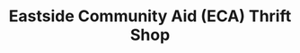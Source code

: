 ---
title: "Eastside Community Aid (ECA) Thrift Shop"
url: /kirkland/eastside-community-aid-eca-thrift-shop/
shop: Gebrauchtwaren
---